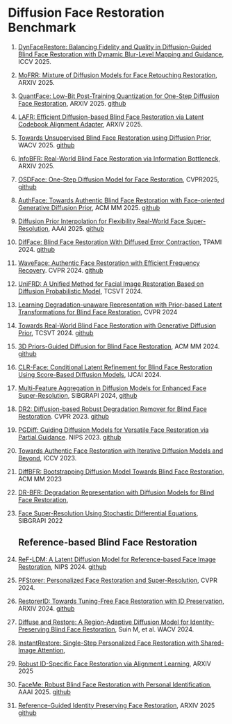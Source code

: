 # Diffusion Face Restoration Benchmark
1. [DynFaceRestore: Balancing Fidelity and Quality in Diffusion-Guided Blind Face Restoration with Dynamic Blur-Level Mapping and Guidance](https://arxiv.org/abs/2507.13797), ICCV 2025.
2. [MoFRR: Mixture of Diffusion Models for Face Retouching Restoration](https://arxiv.org/pdf/2507.19770?), ARXIV 2025.
3. [QuantFace: Low-Bit Post-Training Quantization for One-Step Diffusion Face Restoration](https://arxiv.org/abs/2506.00820), ARXIV 2025. [github](https://github.com/jiatongli2024/QuantFace)
4. [LAFR: Efficient Diffusion-based Blind Face Restoration via Latent Codebook Alignment Adapter](https://arxiv.org/abs/2505.23462), ARXIV 2025.
5. [Towards Unsupervised Blind Face Restoration using Diffusion Prior](https://arxiv.org/abs/2410.04618), WACV 2025. [github](https://github.com/SamsungLabs/DT-BFR)
6. [InfoBFR: Real-World Blind Face Restoration via Information Bottleneck](https://arxiv.org/abs/2501.15443), ARXIV 2025.
7. [OSDFace: One-Step Diffusion Model for Face Restoration](https://openaccess.thecvf.com/content/CVPR2025/html/Wang_OSDFace_One-Step_Diffusion_Model_for_Face_Restoration_CVPR_2025_paper.html), CVPR2025, [github](https://github.com/jkwang28/OSDFace)
8. [AuthFace: Towards Authentic Blind Face Restoration with Face-oriented Generative Diffusion Prior](https://arxiv.org/html/2410.09864v1), ACM MM 2025. [github](https://github.com/EthanLiang99/AuthFace)
9. [Diffusion Prior Interpolation for Flexibility Real-World Face Super-Resolution](https://arxiv.org/abs/2412.16552), AAAI 2025. [github](https://github.com/JerryYann/DPI)
10. [DifFace: Blind Face Restoration With Diffused Error Contraction](https://ieeexplore.ieee.org/abstract/document/10607954), TPAMI 2024. [github](https://github.com/zsyOAOA/DifFace)
11. [WaveFace: Authentic Face Restoration with Efficient Frequency Recovery](https://openaccess.thecvf.com/content/CVPR2024/papers/Miao_WaveFace_Authentic_Face_Restoration_with_Efficient_Frequency_Recovery_CVPR_2024_paper.pdf). CVPR 2024.  [github](https://yoqim.github.io/waveface_page/)
12. [UniFRD: A Unified Method for Facial Image Restoration Based on Diffusion Probabilistic Model](https://ieeexplore.ieee.org/abstract/document/10649652), TCSVT 2024.
13. [Learning Degradation-unaware Representation with Prior-based Latent Transformations for Blind Face Restoration](https://openaccess.thecvf.com/content/CVPR2024/html/Xie_Learning_Degradation-unaware_Representation_with_Prior-based_Latent_Transformations_for_Blind_Face_CVPR_2024_paper.html), CVPR 2024
14. [Towards Real-World Blind Face Restoration with Generative Diffusion Prior](https://arxiv.org/abs/2312.15736), TCSVT 2024. [github](https://github.com/chenxx89/BFRffusion)
15. [3D Priors-Guided Diffusion for Blind Face Restoration](https://dl.acm.org/doi/abs/10.1145/3664647.3681611), ACM MM 2024. [github](https://github.com/Xiaobin-Lu/3Diffusion)
16. [CLR-Face: Conditional Latent Refinement for Blind Face Restoration Using Score-Based Diffusion Models](https://arxiv.org/html/2402.06106v1), IJCAI 2024.
17. [Multi-Feature Aggregation in Diffusion Models for Enhanced Face Super-Resolution](https://ieeexplore.ieee.org/abstract/document/10716316/), SIBGRAPI 2024, [github](https://github.com/marcelowds/fasr)
18.  [DR2: Diffusion-based Robust Degradation Remover for Blind Face Restoration](https://openaccess.thecvf.com/content/CVPR2023/papers/Wang_DR2_Diffusion-Based_Robust_Degradation_Remover_for_Blind_Face_Restoration_CVPR_2023_paper.pdf). CVPR 2023. [github](https://github.com/Kaldwin0106/DR2_Drgradation_Remover)
19. [PGDiff: Guiding Diffusion Models for Versatile Face Restoration via Partial Guidance](https://arxiv.org/abs/2309.10810). NIPS 2023. [github](https://github.com/pq-yang/PGDiff)
20. [Towards Authentic Face Restoration with Iterative Diffusion Models and Beyond](https://openaccess.thecvf.com/content/ICCV2023/html/Zhao_Towards_Authentic_Face_Restoration_with_Iterative_Diffusion_Models_and_Beyond_ICCV_2023_paper.html), ICCV 2023.
21. [DiffBFR: Bootstrapping Diffusion Model Towards Blind Face Restoration](https://arxiv.org/abs/2305.04517), ACM MM 2023
22. [DR-BFR: Degradation Representation with Diffusion Models for Blind Face Restoration](https://arxiv.org/abs/2411.10508), 
23. [Face Super-Resolution Using Stochastic Differential Equations](https://ieeexplore.ieee.org/abstract/document/9991799), SIBGRAPI 2022

    ## Reference-based Blind Face Restoration
1. [ReF-LDM: A Latent Diffusion Model for Reference-based Face Image Restoration](https://arxiv.org/abs/2412.05043), NIPS 2024. [github](https://chiweihsiao.github.io/refldm.github.io/)
2. [PFStorer: Personalized Face Restoration and Super-Resolution](https://openaccess.thecvf.com/content/CVPR2024/html/Varanka_PFStorer_Personalized_Face_Restoration_and_Super-Resolution_CVPR_2024_paper.html), CVPR 2024.
3. [RestorerID: Towards Tuning-Free Face Restoration with ID Preservation](https://arxiv.org/abs/2411.14125), ARXIV 2024. [github](https://github.com/YingJiacheng/RestorerID)
4. [Diffuse and Restore: A Region-Adaptive Diffusion Model for Identity-Preserving Blind Face Restoration](https://openaccess.thecvf.com/content/WACV2024/html/Suin_Diffuse_and_Restore_A_Region-Adaptive_Diffusion_Model_for_Identity-Preserving_Blind_WACV_2024_paper.html), Suin M, et al. WACV 2024.
5. [InstantRestore: Single-Step Personalized Face Restoration with Shared-Image Attention](https://arxiv.org/abs/2412.06753), 
6. [Robust ID-Specific Face Restoration via Alignment Learning](https://arxiv.org/abs/2507.10943),  ARXIV 2025
7. [FaceMe: Robust Blind Face Restoration with Personal Identification](https://arxiv.org/abs/2501.05177), AAAI 2025. [github](https://github.com/modyu-liu/FaceMe)
8. [Reference-Guided Identity Preserving Face Restoration](https://arxiv.org/abs/2505.21905), ARXIV 2025 [github](https://github.com/cdluminate/RefIPFR)
